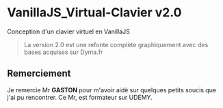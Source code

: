 # VanillaJS_Virtual-Clavier v2.0
Conception d'un clavier virtuel en VanillaJS

>La version 2.0 est une refonte complète graphiquement avec des bases acquises sur Dyma.fr

## Remerciement
Je remercie Mr **GASTON** pour m'avoir aidé sur quelques petits soucis que j'ai pu rencontrer.
Ce Mr, est formateur sur UDEMY.